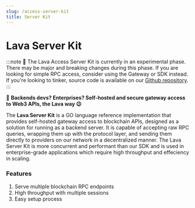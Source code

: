 ```yaml
---
slug: /access-server-kit
title: Server Kit
---
```

# Lava Server Kit

:::note 
🧪
The Lava Access Server Kit is currently in an experimental phase. There may be major and breaking changes during this phase. If you are looking for simple RPC access, consider using the Gateway or SDK instead. If you're looking to tinker, source code is available on our [Github repository](https://github.com/lavanet/lava). 
:::

🌋 **Backends devs? Enterprises? Self-hosted and secure gateway access to Web3 APIs, the Lava way 😉**

The **Lava Server Kit** is a GO language reference implementation that provides self-hosted gateway access to blockchain APIs, designed as a solution for running as a backend server. It is capable of accepting raw RPC queries, wrapping them up with the protocol layer, and sending them directly to providers on our network in a decentralized manner. The Lava Server Kit is more concurrent and performant than our SDK and is used in enterprise-grade applications which require high throughput and effeciency in scaling. 



### Features

1. Serve multiple blockchain RPC endpoints
2. High throughput with multiple sessions
3. Easy setup process